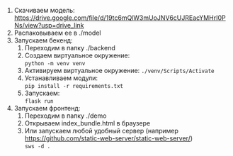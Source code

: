 1. Скачиваем модель:  
https://drive.google.com/file/d/19tc6mQlW3mUoJNV6cUJREacYMHrI0PNs/view?usp=drive_link
2. Распаковываем ее в ./model
3. Запускаем бекенд:
    1. Переходим в папку ./backend
    2. Создаем виртуальное окружение:  
    ```python -m venv venv```
    3. Активируем виртуальное окружение:  ```./venv/Scripts/Activate```
    4. Устанавливаем модули:  
    ```pip install -r requirements.txt```
    5. Запускаем:  
    ```flask run```
4. Запускаем фронтенд:
    1. Переходим в папку ./demo
    2. Открываем index_bundle.html в браузере
    3. Или запускаем любой удобный сервер (например https://github.com/static-web-server/static-web-server/)  
    ```sws -d .```

